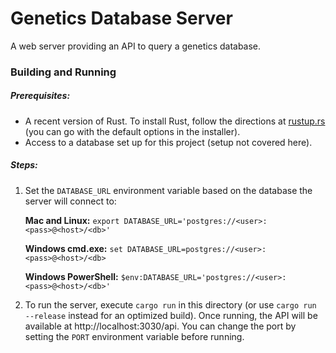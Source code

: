 # Genetics Database Server

A web server providing an API to query a genetics database.

### Building and Running

##### Prerequisites:

- A recent version of Rust. To install Rust, follow the directions at [rustup.rs](https://rustup.rs/) (you can go with the default options in the installer).
- Access to a database set up for this project (setup not covered here).

##### Steps:

1. Set the `DATABASE_URL` environment variable based on the database the server will connect to:

    **Mac and Linux:** `export DATABASE_URL='postgres://<user>:<pass>@<host>/<db>'`

    **Windows cmd.exe:** `set DATABASE_URL=postgres://<user>:<pass>@<host>/<db>`

    **Windows PowerShell:** `$env:DATABASE_URL='postgres://<user>:<pass>@<host>/<db>'`

2. To run the server, execute `cargo run` in this directory (or use `cargo run --release` instead for an optimized build). Once running, the API will be available at http://localhost:3030/api. You can change the port by setting the `PORT` environment variable before running.
